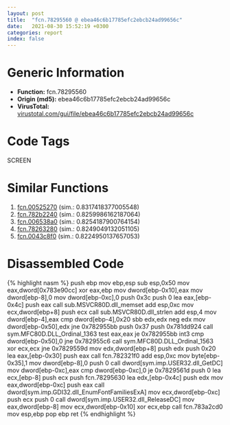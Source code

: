 ```yaml
---
layout: post
title:  "fcn.78295560 @ ebea46c6b17785efc2ebcb24ad99656c"
date:   2021-08-30 15:52:19 +0300
categories: report
index: false
---
```


# Generic Information
- **Function:** fcn.78295560
- **Origin (md5):** ebea46c6b17785efc2ebcb24ad99656c
- **VirusTotal:** [virustotal.com/gui/file/ebea46c6b17785efc2ebcb24ad99656c][virustotal_ref]

# Code Tags
<span class="tag" id="SCREEN">SCREEN</span>


# Similar Functions

1. [fcn.00525270][similar_1_ref] (sim.: 0.8317418377005548)
2. [fcn.782b2240][similar_2_ref] (sim.: 0.8259986162187064)
3. [fcn.006538a0][similar_3_ref] (sim.: 0.8254187900764154)
4. [fcn.78263280][similar_4_ref] (sim.: 0.8249049132051105)
5. [fcn.0043c8f0][similar_5_ref] (sim.: 0.8224950137657053)


# Disassembled Code

{% highlight nasm %}
push ebp
mov ebp,esp
sub esp,0x50
mov eax,dword[0x783e90cc]
xor eax,ebp
mov dword[ebp-0x10],eax
mov dword[ebp-8],0
mov dword[ebp-0xc],0
push 0x3c
push 0
lea eax,[ebp-0x4c]
push eax
call sub.MSVCR80D.dll_memset
add esp,0xc
mov ecx,dword[ebp+8]
push ecx
call sub.MSVCR80D.dll_strlen
add esp,4
mov dword[ebp-4],eax
cmp dword[ebp-4],0x20
sbb edx,edx
neg edx
mov dword[ebp-0x50],edx
jne 0x782955bb
push 0x37
push 0x781dd924
call sym.MFC80D.DLL_Ordinal_1363
test eax,eax
je 0x782955bb
int3 
cmp dword[ebp-0x50],0
jne 0x782955c6
call sym.MFC80D.DLL_Ordinal_1563
xor ecx,ecx
jne 0x7829559d
mov edx,dword[ebp+8]
push edx
push 0x20
lea eax,[ebp-0x30]
push eax
call fcn.782321f0
add esp,0xc
mov byte[ebp-0x35],1
mov dword[ebp-8],0
push 0
call dword[sym.imp.USER32.dll_GetDC]
mov dword[ebp-0xc],eax
cmp dword[ebp-0xc],0
je 0x7829561d
push 0
lea ecx,[ebp-8]
push ecx
push fcn.78295630
lea edx,[ebp-0x4c]
push edx
mov eax,dword[ebp-0xc]
push eax
call dword[sym.imp.GDI32.dll_EnumFontFamiliesExA]
mov ecx,dword[ebp-0xc]
push ecx
push 0
call dword[sym.imp.USER32.dll_ReleaseDC]
mov eax,dword[ebp-8]
mov ecx,dword[ebp-0x10]
xor ecx,ebp
call fcn.783a2cd0
mov esp,ebp
pop ebp
ret 
{% endhighlight %}


[similar_1_ref]: /report/fcn.00525270@17d73cbafe6dd96dd6f2291fab06fbb5
[similar_2_ref]: /report/fcn.782b2240@ebea46c6b17785efc2ebcb24ad99656c
[similar_3_ref]: /report/fcn.006538a0@d65363c7c6c188277432c9e4251c44e5
[similar_4_ref]: /report/fcn.78263280@ebea46c6b17785efc2ebcb24ad99656c
[similar_5_ref]: /report/fcn.0043c8f0@17d73cbafe6dd96dd6f2291fab06fbb5
[virustotal_ref]: https://www.virustotal.com/gui/file/ebea46c6b17785efc2ebcb24ad99656c